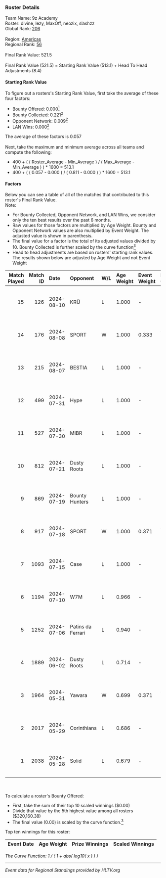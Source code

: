 ### Roster Details<br />
Team Name: 9z Academy<br />
Roster: divine, lezy, MaxOff, neozix, slashzz<br />
Global Rank: [206](../standings_global.md)<br />
<br />
Region: [Americas]( ../standings_americas.md)<br />
Regional Rank: [56]( ../standings_americas.md)<br />
<br />
Final Rank Value:  521.5<br />
<br />
Final Rank Value (521.5) = Starting Rank Value (513.1) + Head To Head Adjustments (8.4)<br />

#### Starting Rank Value<br />
To figure out a rosters's Starting Rank Value, first take the average of these four factors:<br />
- Bounty Offered: 0.000[<sup>1</sup>](#table2)
- Bounty Collected: 0.221[<sup>2</sup>](#table1)
- Opponent Network: 0.009[<sup>2</sup>](#table1)
- LAN Wins: 0.000[<sup>2</sup>](#table1)

The average of these factors is 0.057<br />
<br />
Next, take the maximum and minimum average across all teams and compute the following:<br />
- 400 + ( ( Roster_Average - Min_Average ) / ( Max_Average - Min_Average ) ) * 1600 = 513.1
- 400 + ( ( 0.057 - 0.000 ) / ( 0.811 - 0.000 ) ) * 1600 = 513.1


#### Factors<br />
Below you can see a table of all of the matches that contributed to this roster's Final Rank Value.<br />
Note:<br />

- For Bounty Collected, Opponent Network, and LAN Wins, we consider only the ten best results over the past 6 months.
- Raw values for those factors are multiplied by Age Weight. Bounty and Opponent Network values are also multiplied by Event Weight. The adjusted value is shown in parenthesis.
- The final value for a factor is the total of its adjusted values divided by 10. Bounty Collected is further scaled by the curve function[<sup>3</sup>](#curveFunction)
- Head to head adjustments are based on rosters' starting rank values. The results shown below are adjusted by Age Weight and not Event Weight
<span id="table1"></span><br />


| Match Played | Match ID | Date       | Opponent          | W/L | Age Weight | Event Weight | Bounty Collected | Opponent Network | LAN Wins  | H2H Adj. | Roster                                |
| -: | -: | :- | :- | :- | :- | :- | :- | :- | :- | -: | :- |
|           15 |      126 | 2024-08-10 | KRÜ               | L   | 1.000      | -            | -                | -                | -         |    -4.11 | divine, lezy, MaxOff, neozix, slashzz |
|           14 |      176 | 2024-08-08 | SPORT             | W   | 1.000      | 0.333        | 0.004 (0.001)    | 0.107 (0.036)    | 0 (0.000) |    20.51 | divine, lezy, MaxOff, neozix, slashzz |
|           13 |      215 | 2024-08-07 | BESTIA            | L   | 1.000      | -            | -                | -                | -         |    -2.24 | divine, lezy, MaxOff, neozix, slashzz |
|           12 |      499 | 2024-07-31 | Hype              | L   | 1.000      | -            | -                | -                | -         |    -3.87 | divine, lezy, MaxOff, neozix, slashzz |
|           11 |      527 | 2024-07-30 | MIBR              | L   | 1.000      | -            | -                | -                | -         |    -0.31 | divine, lezy, MaxOff, neozix, slashzz |
|           10 |      812 | 2024-07-21 | Dusty Roots       | L   | 1.000      | -            | -                | -                | -         |    -6.37 | divine, lezy, MaxOff, neozix, slashzz |
|            9 |      869 | 2024-07-19 | Bounty Hunters    | L   | 1.000      | -            | -                | -                | -         |    -2.87 | divine, lezy, MaxOff, neozix, slashzz |
|            8 |      917 | 2024-07-18 | SPORT             | W   | 1.000      | 0.371        | 0.004 (0.002)    | 0.107 (0.040)    | 0 (0.000) |    23.08 | divine, lezy, MaxOff, neozix, slashzz |
|            7 |     1093 | 2024-07-15 | Case              | L   | 1.000      | -            | -                | -                | -         |    -2.88 | divine, lezy, MaxOff, neozix, slashzz |
|            6 |     1194 | 2024-07-10 | W7M               | L   | 0.966      | -            | -                | -                | -         |    -6.09 | divine, lezy, MaxOff, neozix, slashzz |
|            5 |     1252 | 2024-07-06 | Patins da Ferrari | L   | 0.940      | -            | -                | -                | -         |    -5.33 | divine, lezy, MaxOff, neozix, slashzz |
|            4 |     1889 | 2024-06-02 | Dusty Roots       | L   | 0.714      | -            | -                | -                | -         |    -3.41 | divine, lezy, MaxOff, neozix, slashzz |
|            3 |     1964 | 2024-05-31 | Yawara            | W   | 0.699      | 0.371        | 0.000 (0.000)    | 0.045 (0.012)    | 0 (0.000) |    10.51 | divine, lezy, MaxOff, neozix, slashzz |
|            2 |     2017 | 2024-05-29 | Corinthians       | L   | 0.686      | -            | -                | -                | -         |    -5.66 | divine, lezy, MaxOff, neozix, slashzz |
|            1 |     2038 | 2024-05-28 | Solid             | L   | 0.679      | -            | -                | -                | -         |    -2.61 | divine, lezy, MaxOff, neozix, slashzz |

<br />
<span id="table2"></span><br />
To calculate a roster's Bounty Offered:<br />

- First, take the sum of their top 10 scaled winnings ($0.00)
- Divide that value by the 5th highest value among all rosters ($320,160.38)
- The final value (0.00) is scaled by the curve function.[<sup>3</sup>](#curveFunction)

Top ten winnings for this roster:<br />

| Event Date | Age Weight | Prize Winnings | Scaled Winnings |
| :- | -: | :- | :- |


<span id="curveFunction"></span>_The Curve Function: 1 / ( 1 + abs( log10( x ) ) )_<br />

---
_Event data for Regional Standings provided by HLTV.org_<br />
